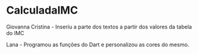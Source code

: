# CalculadaIMC

Giovanna Cristina - Inseriu a parte dos textos a partir dos valores da tabela do IMC



Lana - Programou as funções do Dart e personalizou as cores do mesmo.


